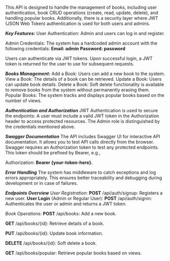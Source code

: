 This API is designed to handle the management of books, including user authentication, book CRUD operations (create, read, update, delete), and handling popular books. Additionally, there is a security layer where JWT (JSON Web Token) authentication is used for both users and admins.

**_Key Features:_**
User Authentication: Admin and users can log in and register.

Admin Credentials: The system has a hardcoded admin account with the following credentials:
**Email: admin**
**Password: password**

Users can authenticate via JWT tokens. Upon successful login, a JWT token is returned for the user to use for subsequent requests.

**_Books Management:_**
Add a Book: Users can add a new book to the system.
View a Book: The details of a book can be retrieved.
Update a Book: Users can update book details.
Delete a Book: Soft delete functionality is available to remove books from the system without permanently erasing them.
Popular Books: The system tracks and displays popular books based on the number of views.

**_Authentication and Authorization_**
JWT Authentication is used to secure the endpoints:
A user must include a valid JWT token in the Authorization header to access protected resources.
The Admin role is distinguished by the credentials mentioned above.

**_Swagger Documentation_**
The API includes Swagger UI for interactive API documentation. It allows you to test API calls directly from the browser.
Swagger requires an Authorization token to test any protected endpoints. This token should be prefixed by Bearer, e.g., 

Authorization: **Bearer {your-token-here}.**

**_Error Handling_**
The system has middleware to catch exceptions and log errors appropriately. This ensures better traceability and debugging during development or in case of failures.

_**Endpoints Overview**_
_User Registration:_
**POST** /api/auth/signup: Registers a new user.
**User Login** (Admin or Regular User):
**POST** /api/auth/signin: Authenticates the user or admin and returns a JWT token.

_Book Operations:_
**POST** /api/books: Add a new book.

**GET** /api/books/{id}: Retrieve details of a book.

**PUT** /api/books/{id}: Update book information.

**DELETE** /api/books/{id}: Soft delete a book.

**GET** /api/books/popular: Retrieve popular books based on views.
